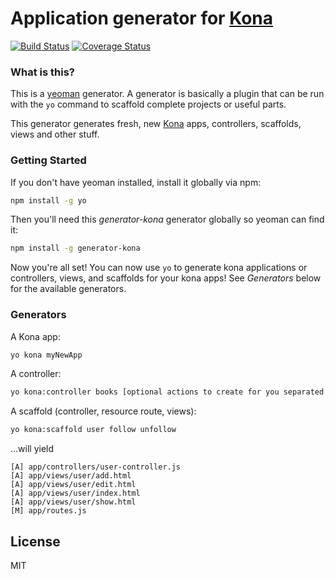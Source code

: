 Application generator for [Kona](https://github.com/jbielick/kona)
=======

[![Build Status](https://secure.travis-ci.org/jbielick/generator-kona.svg?branch=master)](https://travis-ci.org/jbielick/generator-kona)
[![Coverage Status](https://coveralls.io/repos/jbielick/generator-kona/badge.svg)](https://coveralls.io/r/jbielick/generator-kona)

### What is this?

This is a [yeoman](http://yeoman.io) generator. A generator is basically a plugin that can be run with the `yo` command to scaffold complete projects or useful parts.

This generator generates fresh, new [Kona](https://github.com/jbielick/kona) apps, controllers, scaffolds, views and other stuff.

### Getting Started

If you don't have yeoman installed, install it globally via npm:

```bash
npm install -g yo
```

Then you'll need this *generator-kona* generator globally so yeoman can find it:

```bash
npm install -g generator-kona
```

Now you're all set! You can now use `yo` to generate kona applications or controllers, views, and scaffolds
for your kona apps! See *Generators* below for the available generators.

[cli]: http://i.imgur.com/Mbf0jWz.gif "Usage: generate a kona app"

### Generators

A Kona app:

```bash
yo kona myNewApp
```

A controller:

```bash
yo kona:controller books [optional actions to create for you separated by spaces...]
```

A scaffold (controller, resource route, views):

```bash
yo kona:scaffold user follow unfollow
```

...will yield

```
[A] app/controllers/user-controller.js
[A] app/views/user/add.html
[A] app/views/user/edit.html
[A] app/views/user/index.html
[A] app/views/user/show.html
[M] app/routes.js
```

## License

MIT